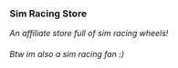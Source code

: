 ### Sim Racing Store
_An affiliate store full of sim racing wheels!_
###### Btw im also a sim racing fan :)